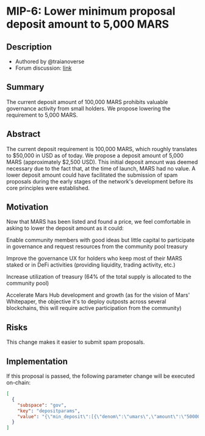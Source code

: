 # MIP-6: Lower minimum proposal deposit amount to 5,000 MARS

## Description

- Authored by @traianoverse
- Forum discussion: [link](https://forum.marsprotocol.io/t/mrc-6-lower-minimum-proposal-deposit-amount/760)

## Summary

The current deposit amount of 100,000 MARS prohibits valuable governance activity from small holders. We propose lowering the requirement to 5,000 MARS.

## Abstract

The current deposit requirement is 100,000 MARS, which roughly translates to $50,000 in USD as of today. We propose a deposit amount of 5,000 MARS (approximately $2,500 USD). This initial deposit amount was deemed necessary due to the fact that, at the time of launch, MARS had no value. A lower deposit amount could have facilitated the submission of spam proposals during the early stages of the network's development before its core principles were established.

## Motivation

Now that MARS has been listed and found a price, we feel comfortable in asking to lower the deposit amount as it could:

Enable community members with good ideas but little capital to participate in governance and request resources from the community pool treasury

Improve the governance UX for holders who keep most of their MARS staked or in DeFi activities (providing liquidity, trading activity, etc.)

Increase utilization of treasury (64% of the total supply is allocated to the community pool)

Accelerate Mars Hub development and growth (as for the vision of Mars' Whitepaper, the objective it's to deploy outposts across several blockchains, this will require active participation from the community)

## Risks

This change makes it easier to submit spam proposals.

## Implementation

If this proposal is passed, the following parameter change will be executed on-chain:

```json
[
  {
    "subspace": "gov",
    "key": "depositparams",
    "value": "{\"min_deposit\":[{\"denom\":\"umars\",\"amount\":\"5000000000\"}]}"
  }
]
```